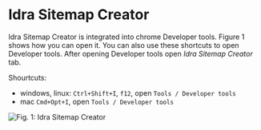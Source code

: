 # Idra Sitemap Creator

Idra Sitemap Creator is integrated into chrome Developer tools. Figure 1 shows how you
can open it. You can also use these shortcuts to open Developer tools. After
opening Developer tools open *Idra Sitemap Creator* tab.

Shourtcuts:

 * windows, linux: `Ctrl+Shift+I`, `f12`, open `Tools / Developer tools`
 * mac `Cmd+Opt+I`, open `Tools / Developer tools`

![Fig. 1: Idra Sitemap Creator][open-web-scraper]

 [open-web-scraper]: images/open-web-scraper/open-web-scraper.png?raw=true